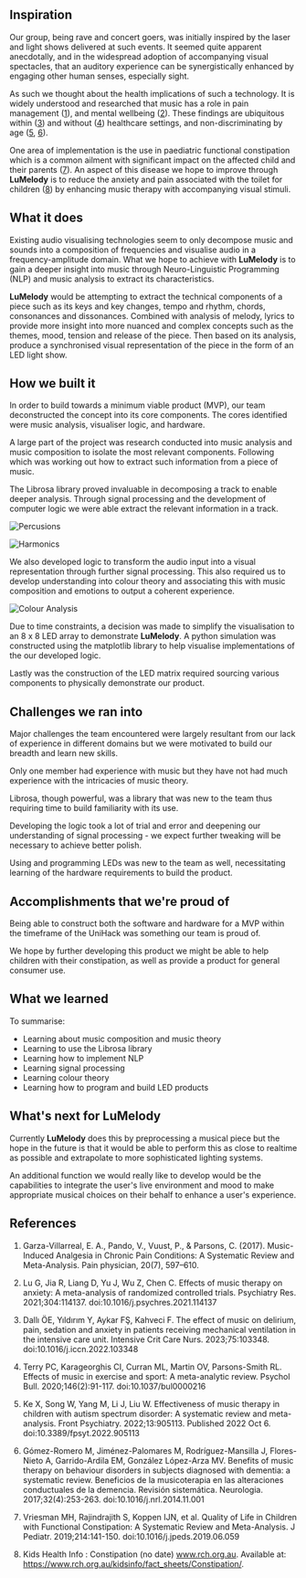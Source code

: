 ## Inspiration

Our group, being rave and concert goers, was initially inspired by the laser and light shows delivered at such events. It seemed quite apparent anecdotally, and in the widespread adoption of accompanying visual spectacles, that an auditory experience can be synergistically enhanced by engaging other human senses, especially sight.

As such we thought about the health implications of such a technology. It is widely understood and researched that music has a role in pain management ([1](#references)), and mental wellbeing ([2](#references)). These findings are ubiquitous within ([3](#references))  and without ([4](#references)) healthcare settings, and non-discriminating by age ([5](#references), [6](#references)). 

One area of implementation is the use in paediatric functional constipation which is a common ailment with significant impact on the affected child and their parents ([7](#references)). An aspect of this disease we hope to improve through **LuMelody** is to reduce the anxiety and pain associated with the toilet for children ([8](#references)) by enhancing music therapy with accompanying visual stimuli. 

## What it does

Existing audio visualising technologies seem to only decompose music and sounds into a composition of frequencies and visualise audio in a frequency-amplitude domain. What we hope to achieve with **LuMelody** is to gain a deeper insight into music through Neuro-Linguistic Programming (NLP) and music analysis to extract its characteristics.

**LuMelody** would be attempting to extract the technical components of a piece such as its keys and key changes, tempo and rhythm, chords, consonances and dissonances. Combined with analysis of melody, lyrics to provide more insight into more nuanced and complex concepts such as the themes, mood, tension and release of the piece. Then based on its analysis, produce a synchronised visual representation of the piece in the form of an LED light show. 

## How we built it

In order to build towards a minimum viable product (MVP), our team deconstructed the concept into its core components. The cores identified were music analysis, visualiser logic, and hardware.

A large part of the project was research conducted into music analysis and music composition to isolate the most relevant components. Following which was working out how to extract such information from a piece of music.

The Librosa library proved invaluable in decomposing a track to enable deeper analysis. Through signal processing and the development of computer logic we were able extract the relevant information in a track.

![Percusions](https://github.com/benhsampson/music-viz/tree/dev/img/perc1.png)

![Harmonics](https://github.com/benhsampson/music-viz/tree/dev/img/harm1.png)

We also developed logic to transform the audio input into a visual representation through further signal processing. This also required us to develop understanding into colour theory and associating this with music composition and emotions to output a coherent experience. 

![Colour Analysis](https://github.com/benhsampson/music-viz/tree/dev/img/colour1.png)

Due to time constraints, a decision was made to simplify the visualisation to an 8 x 8 LED array to demonstrate **LuMelody**. A python simulation was constructed using the matplotlib library to help visualise implementations of the our developed logic. 

Lastly was the construction of the LED matrix required sourcing various components to physically demonstrate our product.

## Challenges we ran into

Major challenges the team encountered were largely resultant from our lack of experience in different domains but we were motivated to build our breadth and learn new skills. 

Only one member had experience with music but they have not had much experience with the intricacies of music theory. 

Librosa, though powerful, was a library that was new to the team thus requiring time to build familiarity with its use.

Developing the logic took a lot of trial and error and deepening our understanding of signal processing - we expect further tweaking will be necessary to achieve better polish.

Using and programming LEDs was new to the team as well, necessitating learning of the hardware requirements to build the product.

## Accomplishments that we're proud of

Being able to construct both the software and hardware for a MVP within the timeframe of the UniHack was something our team is proud of.

We hope by further developing this product we might be able to help children with their constipation, as well as provide a product for general consumer use.

## What we learned

To summarise:

- Learning about music composition and music theory
- Learning to use the Librosa library
- Learning how to implement NLP
- Learning signal processing
- Learning colour theory 
- Learning how to program and build LED products

## What's next for **LuMelody**

Currently **LuMelody** does this by preprocessing a musical piece but the hope in the future is that it would be able to perform this as close to realtime as possible and extrapolate to more sophisticated lighting systems.

An additional function we would really like to develop would be the capabilities to integrate the user's live environment and mood to make appropriate musical choices on their behalf to enhance a user's experience.

## References
1. Garza-Villarreal, E. A., Pando, V., Vuust, P., & Parsons, C. (2017). Music-Induced Analgesia in Chronic Pain Conditions: A Systematic Review and Meta-Analysis. Pain physician, 20(7), 597–610.

1. Lu G, Jia R, Liang D, Yu J, Wu Z, Chen C. Effects of music therapy on anxiety: A meta-analysis of randomized controlled trials. Psychiatry Res. 2021;304:114137. doi:10.1016/j.psychres.2021.114137

1. Dallı ÖE, Yıldırım Y, Aykar FŞ, Kahveci F. The effect of music on delirium, pain, sedation and anxiety in patients receiving mechanical ventilation in the intensive care unit. Intensive Crit Care Nurs. 2023;75:103348. doi:10.1016/j.iccn.2022.103348

1. Terry PC, Karageorghis CI, Curran ML, Martin OV, Parsons-Smith RL. Effects of music in exercise and sport: A meta-analytic review. Psychol Bull. 2020;146(2):91-117. doi:10.1037/bul0000216

1. Ke X, Song W, Yang M, Li J, Liu W. Effectiveness of music therapy in children with autism spectrum disorder: A systematic review and meta-analysis. Front Psychiatry. 2022;13:905113. Published 2022 Oct 6. doi:10.3389/fpsyt.2022.905113

1. Gómez-Romero M, Jiménez-Palomares M, Rodríguez-Mansilla J, Flores-Nieto A, Garrido-Ardila EM, González López-Arza MV. Benefits of music therapy on behaviour disorders in subjects diagnosed with dementia: a systematic review. Beneficios de la musicoterapia en las alteraciones conductuales de la demencia. Revisión sistemática. Neurologia. 2017;32(4):253-263. doi:10.1016/j.nrl.2014.11.001

1. Vriesman MH, Rajindrajith S, Koppen IJN, et al. Quality of Life in Children with Functional Constipation: A Systematic Review and Meta-Analysis. J Pediatr. 2019;214:141-150. doi:10.1016/j.jpeds.2019.06.059

1. Kids Health Info : Constipation (no date) www.rch.org.au. Available at: https://www.rch.org.au/kidsinfo/fact_sheets/Constipation/.